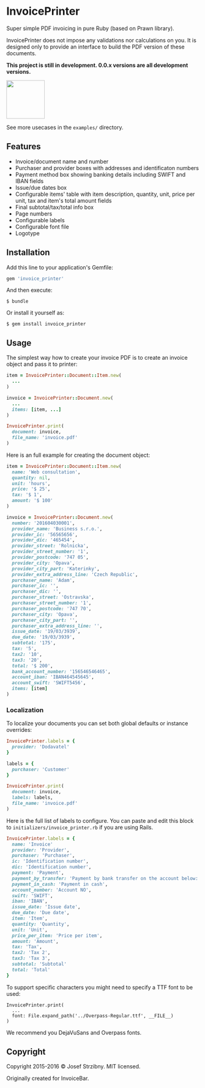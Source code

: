 # InvoicePrinter

Super simple PDF invoicing in pure Ruby (based on Prawn library).

InvoicePrinter does not impose any validations nor calculations on you. It is
designed only to provide an interface to build the PDF version of these documents.

**This project is still in development. 0.0.x versions are all development versions.**

<img src="https://github.com/strzibny/invoice_printer/blob/master/examples/czech_invoice.pdf
" width="100" />

See more usecases in the `examples/` directory.

## Features

- Invoice/document name and number
- Purchaser and provider boxes with addresses and identificaton numbers
- Payment method box showing banking details including SWIFT and IBAN fields
- Issue/due dates box
- Configurable items' table with item description, quantity, unit, price per unit, tax and item's total amount fields
- Final subtotal/tax/total info box
- Page numbers
- Configurable labels
- Configurable font file
- Logotype

## Installation

Add this line to your application's Gemfile:

```ruby
gem 'invoice_printer'
```

And then execute:

    $ bundle

Or install it yourself as:

    $ gem install invoice_printer

## Usage

The simplest way how to create your invoice PDF is to create an invoice object
and pass it to printer:

```ruby
item = InvoicePrinter::Document::Item.new(
  ...
)

invoice = InvoicePrinter::Document.new(
  ...
  items: [item, ...]
)

InvoicePrinter.print(
  document: invoice,
  file_name: 'invoice.pdf'
)
```

Here is an full example for creating the document object:

```ruby
item = InvoicePrinter::Document::Item.new(
  name: 'Web consultation',
  quantity: nil,
  unit: 'hours',
  price: '$ 25',
  tax: '$ 1',
  amount: '$ 100'
)

invoice = InvoicePrinter::Document.new(
  number: '201604030001',
  provider_name: 'Business s.r.o.',
  provider_ic: '56565656',
  provider_dic: '465454',
  provider_street: 'Rolnicka',
  provider_street_number: '1',
  provider_postcode: '747 05',
  provider_city: 'Opava',
  provider_city_part: 'Katerinky',
  provider_extra_address_line: 'Czech Republic',
  purchaser_name: 'Adam',
  purchaser_ic: '',
  purchaser_dic: '',
  purchaser_street: 'Ostravska',
  purchaser_street_number: '1',
  purchaser_postcode: '747 70',
  purchaser_city: 'Opava',
  purchaser_city_part: '',
  purchaser_extra_address_line: '',
  issue_date: '19/03/3939',
  due_date: '19/03/3939',
  subtotal: '175',
  tax: '5',
  tax2: '10',
  tax3: '20',
  total: '$ 200',
  bank_account_number: '156546546465',
  account_iban: 'IBAN464545645',
  account_swift: 'SWIFT5456',
  items: [item]
)
```

### Localization

To localize your documents you can set both global defaults or instance
overrides:

```ruby
InvoicePrinter.labels = {
  provider: 'Dodavatel'
}

labels = {
  purchaser: 'Customer'
}

InvoicePrinter.print(
  document: invoice,
  labels: labels,
  file_name: 'invoice.pdf'
)
```

Here is the full list of labels to configure. You can paste and edit this block
to `initializers/invoice_printer.rb` if you are using Rails.

```ruby
InvoicePrinter.labels = {
  name: 'Invoice'
  provider: 'Provider',
  purchaser: 'Purchaser',
  ic: 'Identification number',
  dic: 'Identification number',
  payment: 'Payment',
  payment_by_transfer: 'Payment by bank transfer on the account below:',
  payment_in_cash: 'Payment in cash',
  account_number: 'Account NO',
  swift: 'SWIFT',
  iban: 'IBAN',
  issue_date: 'Issue date',
  due_date: 'Due date',
  item: 'Item',
  quantity: 'Quantity',
  unit: 'Unit',
  price_per_item: 'Price per item',
  amount: 'Amount',
  tax: 'Tax',
  tax2: 'Tax 2',
  tax3: 'Tax 3',
  subtotal: 'Subtotal'
  total: 'Total'
}
```

To support specific characters you might need to specify a TTF font to be used:

```
InvoicePrinter.print(
  ...
  font: File.expand_path('../Overpass-Regular.ttf', __FILE__)
)
```

We recommend you DejaVuSans and Overpass fonts.

## Copyright

Copyright 2015-2016 &copy; Josef Strzibny. MIT licensed.

Originally created for InvoiceBar.
